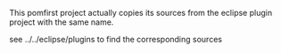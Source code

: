 

This pomfirst project actually copies its sources from the eclipse plugin project with the same name.

see ../../eclipse/plugins to find the corresponding sources


